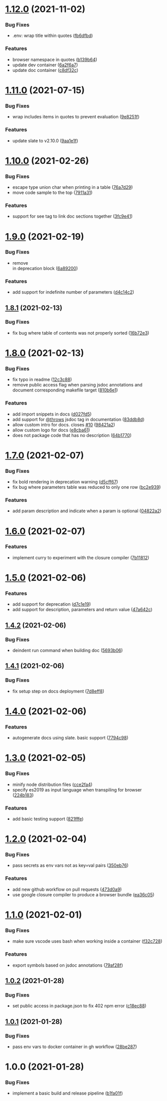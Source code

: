 # [1.12.0](https://github.com/customcommander/project-blueprint/compare/v1.11.0...v1.12.0) (2021-11-02)


### Bug Fixes

* .env: wrap title within quotes ([fb6dfbd](https://github.com/customcommander/project-blueprint/commit/fb6dfbd71ec42d08564256bf4954261102bf01f8))


### Features

* browser namespace in quotes ([b139b64](https://github.com/customcommander/project-blueprint/commit/b139b64910e42174040cb235edc782bed741bad6))
* update dev container ([6a2f6a7](https://github.com/customcommander/project-blueprint/commit/6a2f6a71fd895517856d4d3a689111ece8259741))
* update doc container ([c8df32c](https://github.com/customcommander/project-blueprint/commit/c8df32cdfcf56e5b5828882420e97afa0aaee5ae))

# [1.11.0](https://github.com/customcommander/project-blueprint/compare/v1.10.0...v1.11.0) (2021-07-15)


### Bug Fixes

* wrap includes items in quotes to prevent evaluation ([9e8251f](https://github.com/customcommander/project-blueprint/commit/9e8251f233e5040118c5b1195b8b298a855c208e))


### Features

* update slate to v2.10.0 ([9aa1e1f](https://github.com/customcommander/project-blueprint/commit/9aa1e1ff287f169ccbdd69d60e130fac71809643))

# [1.10.0](https://github.com/customcommander/project-blueprint/compare/v1.9.0...v1.10.0) (2021-02-26)


### Bug Fixes

* escape type union char when printing in a table ([76a7d29](https://github.com/customcommander/project-blueprint/commit/76a7d29c813bebc8e01a23b11acf9da91ad2a9a2))
* move code sample to the top ([7911a31](https://github.com/customcommander/project-blueprint/commit/7911a31c06f7e0e7fbcd7caf04b5cebb55f033d5))


### Features

* support for see tag to link doc sections together ([3fc9e41](https://github.com/customcommander/project-blueprint/commit/3fc9e410a743f701d583d59c381cd658b7e8bbff))

# [1.9.0](https://github.com/customcommander/project-blueprint/compare/v1.8.1...v1.9.0) (2021-02-19)


### Bug Fixes

* remove <br> in deprecation block ([6a89200](https://github.com/customcommander/project-blueprint/commit/6a892006c1ca5ceade698f831caffa02b93ebe31))


### Features

* add support for indefinite number of parameters ([d4c14c2](https://github.com/customcommander/project-blueprint/commit/d4c14c26f41d80c07719612949e04b6ed1e4e3d7))

## [1.8.1](https://github.com/customcommander/project-blueprint/compare/v1.8.0...v1.8.1) (2021-02-13)


### Bug Fixes

* fix bug where table of contents was not properly sorted ([16b72e3](https://github.com/customcommander/project-blueprint/commit/16b72e3b9ce9cc6984c0e54977acaafb662bca7b))

# [1.8.0](https://github.com/customcommander/project-blueprint/compare/v1.7.0...v1.8.0) (2021-02-13)


### Bug Fixes

* fix typo in readme ([12c3c88](https://github.com/customcommander/project-blueprint/commit/12c3c88bc7ab3cd6946aaaf91bd8e3fbdb9843ed))
* remove public access flag when parsing jsdoc annotations and document corresponding makefile target ([810b6e1](https://github.com/customcommander/project-blueprint/commit/810b6e1924e862b4ed08c67a7edcf7f552c34905))


### Features

* add import snippets in docs ([d027fd5](https://github.com/customcommander/project-blueprint/commit/d027fd56fb4949121ad20580a8f92710ecd6c2f2))
* add support for [@throws](https://github.com/throws) jsdoc tag in documentation ([83ddb8d](https://github.com/customcommander/project-blueprint/commit/83ddb8d71a658685b72d9b798bde1f35bd18f90c))
* allow custom intro for docs. closes [#10](https://github.com/customcommander/project-blueprint/issues/10) ([98421a2](https://github.com/customcommander/project-blueprint/commit/98421a22a5089df3bd18136b1f3fbc14fbc879cf))
* allow custom logo for docs ([e8cba61](https://github.com/customcommander/project-blueprint/commit/e8cba61d8960639573f6fa3a9665419c929b3d26))
* does not package code that has no description ([64b1770](https://github.com/customcommander/project-blueprint/commit/64b1770c29cd365be3f93ecabbbc3519e675d4d0))

# [1.7.0](https://github.com/customcommander/project-blueprint/compare/v1.6.0...v1.7.0) (2021-02-07)


### Bug Fixes

* fix bold rendering in deprecation warning ([d5cff67](https://github.com/customcommander/project-blueprint/commit/d5cff67e00d91a25f0db4a07f41a4f00c621469f))
* fix bug where parameters table was reduced to only one row ([bc2e939](https://github.com/customcommander/project-blueprint/commit/bc2e939ae39cb74057bed0cf36359f81ec7748bc))


### Features

* add param description and indicate when a param is optional ([04822a2](https://github.com/customcommander/project-blueprint/commit/04822a2a1acb7aeee6fd01afb35859f772d6cf98))

# [1.6.0](https://github.com/customcommander/project-blueprint/compare/v1.5.0...v1.6.0) (2021-02-07)


### Features

* implement curry to experiment with the closure compiler ([7b11812](https://github.com/customcommander/project-blueprint/commit/7b118122d857f7be81c7f955a0fb1d0eb0bff832))

# [1.5.0](https://github.com/customcommander/project-blueprint/compare/v1.4.2...v1.5.0) (2021-02-06)


### Features

* add support for deprecation ([d7c1e19](https://github.com/customcommander/project-blueprint/commit/d7c1e19e2e5eb7123336b8119f507fb1c906a6bd))
* add support for description, parameters and return value ([47a642c](https://github.com/customcommander/project-blueprint/commit/47a642c38e5510e90a9cb345a8c9eed5a2a7dc5a))

## [1.4.2](https://github.com/customcommander/project-blueprint/compare/v1.4.1...v1.4.2) (2021-02-06)


### Bug Fixes

* deindent run command when building doc ([5693b06](https://github.com/customcommander/project-blueprint/commit/5693b06eb6b78be7a93b4444e656e64810bdebb7))

## [1.4.1](https://github.com/customcommander/project-blueprint/compare/v1.4.0...v1.4.1) (2021-02-06)


### Bug Fixes

* fix setup step on docs deployment ([7d8eff8](https://github.com/customcommander/project-blueprint/commit/7d8eff8d8d7c8dd9395234f4cd8ed2586e568a22))

# [1.4.0](https://github.com/customcommander/project-blueprint/compare/v1.3.0...v1.4.0) (2021-02-06)


### Features

* autogenerate docs using slate. basic support ([7794c98](https://github.com/customcommander/project-blueprint/commit/7794c9868ac4ea5ec51d2a50d3fbee684acbf361))

# [1.3.0](https://github.com/customcommander/project-blueprint/compare/v1.2.0...v1.3.0) (2021-02-05)


### Bug Fixes

* minify node distribution files ([cce2fa4](https://github.com/customcommander/project-blueprint/commit/cce2fa42cd1d4d0cdbedbfeaffcda7225efc622a))
* specify es2019 as input language when transpiling for browser ([224b183](https://github.com/customcommander/project-blueprint/commit/224b183f94758adbdf4083824d6ab067e4da32b7))


### Features

* add basic testing support ([821fffe](https://github.com/customcommander/project-blueprint/commit/821fffee40d14a5e7afeeb2a4d1b65c1a2f9b690))

# [1.2.0](https://github.com/customcommander/project-blueprint/compare/v1.1.0...v1.2.0) (2021-02-04)


### Bug Fixes

* pass secrets as env vars not as key=val pairs ([350eb76](https://github.com/customcommander/project-blueprint/commit/350eb769afc03fb97fda6c3ecebfbd3c8f7143dd))


### Features

* add new github workflow on pull requests ([473d0a9](https://github.com/customcommander/project-blueprint/commit/473d0a93f2e3f920e1ae70fb8f956eebf40889b3))
* use google closure compiler to produce a browser bundle ([ea36c05](https://github.com/customcommander/project-blueprint/commit/ea36c056eca56719ff484b432e633ba2f9f42452))

# [1.1.0](https://github.com/customcommander/project-blueprint/compare/v1.0.2...v1.1.0) (2021-02-01)


### Bug Fixes

* make sure vscode uses bash when working inside a container ([f32c728](https://github.com/customcommander/project-blueprint/commit/f32c728d8eb50062effac84e639d6d3ce20f4719))


### Features

* export symbols based on jsdoc annotations ([79af28f](https://github.com/customcommander/project-blueprint/commit/79af28f585bf923d479bf000f866ba8af9fe8cd6))

## [1.0.2](https://github.com/customcommander/project-blueprint/compare/v1.0.1...v1.0.2) (2021-01-28)


### Bug Fixes

* set public access in package.json to fix 402 npm error ([c18ec88](https://github.com/customcommander/project-blueprint/commit/c18ec888aedca7e58d477b367ea239dd1541f481))

## [1.0.1](https://github.com/customcommander/project-blueprint/compare/v1.0.0...v1.0.1) (2021-01-28)


### Bug Fixes

* pass env vars to docker container in gh workflow ([28be287](https://github.com/customcommander/project-blueprint/commit/28be287f35ec971fe77457a54a1c402bde054877))

# 1.0.0 (2021-01-28)


### Bug Fixes

* implement a basic build and release pipeline ([b1fa01f](https://github.com/customcommander/project-blueprint/commit/b1fa01f0212193e64529d7c9b2ef8b737b0a2c1a))

